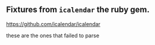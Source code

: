 ## Fixtures from `icalendar` the ruby gem.

https://github.com/icalendar/icalendar

these are the ones that failed to parse